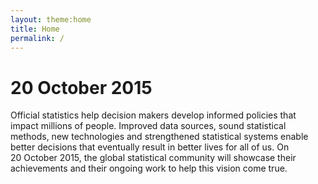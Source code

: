 ```yaml
---
layout: theme:home
title: Home
permalink: /
---
```


# 20 October 2015

Official statistics help decision makers develop informed policies that impact millions of people. Improved data sources, sound statistical methods, new technologies and strengthened statistical systems enable better decisions that eventually result in better lives for all of us. On 20&nbsp;October&nbsp;2015, the global statistical community will showcase their achievements and their ongoing work to help this vision come true.
